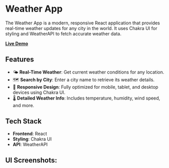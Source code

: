# Weather App

The Weather App is a modern, responsive React application that provides real-time weather updates for any city in the world. It uses Chakra UI for styling and WeatherAPI to fetch accurate weather data.

**[Live Demo](https://weather-awm.netlify.app/)**

## Features

- 🌤 **Real-Time Weather**: Get current weather conditions for any location.
- 🗺️ **Search by City**: Enter a city name to retrieve its weather details.
- 📱 **Responsive Design**: Fully optimized for mobile, tablet, and desktop devices using Chakra UI.
- 🌡 **Detailed Weather Info**: Includes temperature, humidity, wind speed, and more.

## Tech Stack

- **Frontend**: React
- **Styling**: Chakra UI
- **API**: WeatherAPI

## UI Screenshots:
